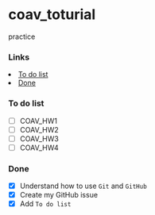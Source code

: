 # coav_toturial
practice

### Links

<li><a href="#tag1">To do list</a></li>
<li><a href="#tag2">Done</a></li>

### To do list

<a id="tag1"></a>

- [ ] COAV_HW1
- [ ] COAV_HW2
- [ ] COAV_HW3
- [ ] COAV_HW4

### Done

<a id="tag2"></a>

- [x] Understand how to use `Git` and `GitHub`
- [x] Create my GitHub issue
- [x] Add `To do list`
